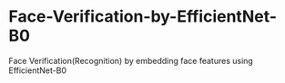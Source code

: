# Face-Verification-by-EfficientNet-B0
Face Verification(Recognition) by embedding face features using EfficientNet-B0
